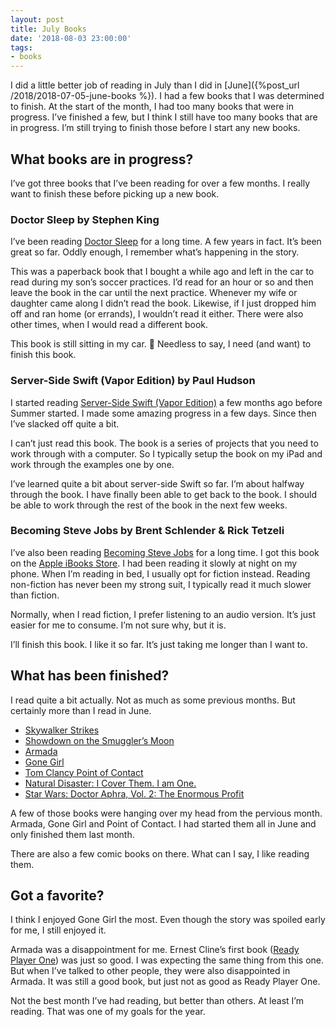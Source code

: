 ```yaml
---
layout: post
title: July Books
date: '2018-08-03 23:00:00'
tags:
- books
---
```


I did a little better job of reading in July than I did in [June]({%post_url /2018/2018-07-05-june-books %}). I had a few books that I was determined to finish. At the start of the month, I had too many books that were in progress. I’ve finished a few, but I think I still have too many books that are in progress. I’m still trying to finish those before I start any new books.

## What books are in progress?

I’ve got three books that I’ve been reading for over a few months. I really want to finish these before picking up a new book.

### Doctor Sleep by Stephen King

I’ve been reading [Doctor Sleep](https://www.goodreads.com/book/show/16130549-doctor-sleep) for a long time. A few years in fact. It’s been great so far. Oddly enough, I remember what’s happening in the story.

This was a paperback book that I bought a while ago and left in the car to read during my son’s soccer practices. I’d read for an hour or so and then leave the book in the car until the next practice. Whenever my wife or daughter came along I didn’t read the book. Likewise, if I just dropped him off and ran home (or errands), I wouldn’t read it either. There were also other times, when I would read a different book.

This book is still sitting in my car. 🤣 Needless to say, I need (and want) to finish this book.

### Server-Side Swift (Vapor Edition) by Paul Hudson

I started reading [Server-Side Swift (Vapor Edition)](https://www.goodreads.com/book/show/39008989-server-side-swift) a few months ago before Summer started. I made some amazing progress in a few days. Since then I’ve slacked off quite a bit.

I can’t just read this book. The book is a series of projects that you need to work through with a computer. So I typically setup the book on my iPad and work through the examples one by one.

I’ve learned quite a bit about server-side Swift so far. I’m about halfway through the book. I have finally been able to get back to the book. I should be able to work through the rest of the book in the next few weeks.

### Becoming Steve Jobs by Brent Schlender & Rick Tetzeli

I’ve also been reading [Becoming Steve Jobs](https://www.goodreads.com/book/show/22318382-becoming-steve-jobs) for a long time. I got this book on the [Apple iBooks Store](https://www.apple.com/ibooks/). I had been reading it slowly at night on my phone. When I’m reading in bed, I usually opt for fiction instead. Reading non-fiction has never been my strong suit, I typically read it much slower than fiction.

Normally, when I read fiction, I prefer listening to an audio version. It’s just easier for me to consume. I’m not sure why, but it is.

I’ll finish this book. I like it so far. It’s just taking me longer than I want to.

## What has been finished?

I read quite a bit actually. Not as much as some previous months. But certainly more than I read in June.

- [Skywalker Strikes](https://www.goodreads.com/book/show/24718416-skywalker-strikes)
- [Showdown on the Smuggler’s Moon](https://www.goodreads.com/book/show/25861677-showdown-on-the-smuggler-s-moon)
- [Armada](https://www.goodreads.com/book/show/16278318-armada)
- [Gone Girl](https://www.goodreads.com/book/show/19288043-gone-girl)
- [Tom Clancy Point of Contact](https://www.goodreads.com/book/show/40730651-tom-clancy-point-of-contact)
- [Natural Disaster: I Cover Them. I am One.](https://www.goodreads.com/book/show/35099655-natural-disaster)
- [Star Wars: Doctor Aphra, Vol. 2: The Enormous Profit](https://www.goodreads.com/book/show/35605140-star-wars)

A few of those books were hanging over my head from the pervious month. Armada, Gone Girl and Point of Contact. I had started them all in June and only finished them last month.

There are also a few comic books on there. What can I say, I like reading them.

## Got a favorite?

I think I enjoyed Gone Girl the most. Even though the story was spoiled early for me, I still enjoyed it.

Armada was a disappointment for me. Ernest Cline’s first book ([Ready Player One](https://www.goodreads.com/book/show/9969571-ready-player-one)) was just so good. I was expecting the same thing from this one. But when I’ve talked to other people, they were also disappointed in Armada. It was still a good book, but just not as good as Ready Player One.

Not the best month I’ve had reading, but better than others. At least I’m reading. That was one of my goals for the year.

